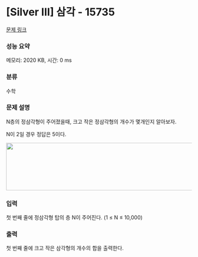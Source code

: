 # [Silver III] 삼각 - 15735 

[문제 링크](https://www.acmicpc.net/problem/15735) 

### 성능 요약

메모리: 2020 KB, 시간: 0 ms

### 분류

수학

### 문제 설명

<p>N층의 정삼각형이 주어졌을때, 크고 작은 정삼각형의 개수가 몇개인지 알아보자.</p>

<p>N이 2일 경우 정답은 5이다.</p>

<p style="text-align: center;"><img alt="" src="https://onlinejudgeimages.s3-ap-northeast-1.amazonaws.com/problem/15735/1.png" style="width: 634px; height: 129px;"></p>

### 입력 

 <p>첫 번째 줄에 정삼각형 탑의 층 N이 주어진다. (1 ≤ N ≤ 10,000)</p>

### 출력 

 <p>첫 번째 줄에 크고 작은 삼각형의 개수의 합을 출력한다.</p>

